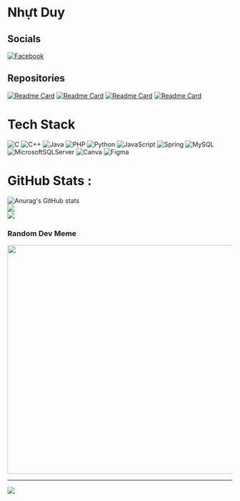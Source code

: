 # Nhựt Duy

## Socials
[![Facebook](https://img.shields.io/badge/Facebook-%231877F2.svg?logo=Facebook&logoColor=white)](https://www.facebook.com/lnd26/) 

## Repositories
[![Readme Card](https://github-readme-stats.vercel.app/api/pin/?username=nhutduy5623&repo=WebsiteTinTuc-JavaServlet-JDBC&theme=codeSTACKr)](https://github.com/nhutduy5623/WebsiteTinTuc-JavaServlet-JDBC)
[![Readme Card](https://github-readme-stats.vercel.app/api/pin/?username=nhutduy5623&repo=WebsiteBanHang-PHP&theme=codeSTACKr)](https://github.com/nhutduy5623/WebsiteBanHang-PHP)
[![Readme Card](https://github-readme-stats.vercel.app/api/pin/?username=nhutduy5623&repo=WebsiteBanNhacCu-JavaServlet-JPA&theme=codeSTACKr)](https://github.com/nhutduy5623/WebsiteBanNhacCu-JavaServlet-JPA)
[![Readme Card](https://github-readme-stats.vercel.app/api/pin/?username=nhutduy5623&repo=AppQuanLyHocSinh-JavaSwing&theme=codeSTACKr)](https://github.com/nhutduy5623/AppQuanLyHocSinh-JavaSwing)

# Tech Stack
![C](https://img.shields.io/badge/c-%2300599C.svg?style=for-the-badge&logo=c&logoColor=white) ![C++](https://img.shields.io/badge/c++-%2300599C.svg?style=for-the-badge&logo=c%2B%2B&logoColor=white) ![Java](https://img.shields.io/badge/java-%23ED8B00.svg?style=for-the-badge&logo=java&logoColor=white) ![PHP](https://img.shields.io/badge/php-%23777BB4.svg?style=for-the-badge&logo=php&logoColor=white) ![Python](https://img.shields.io/badge/python-3670A0?style=for-the-badge&logo=python&logoColor=ffdd54) ![JavaScript](https://img.shields.io/badge/javascript-%23323330.svg?style=for-the-badge&logo=javascript&logoColor=%23F7DF1E) ![Spring](https://img.shields.io/badge/spring-%236DB33F.svg?style=for-the-badge&logo=spring&logoColor=white) ![MySQL](https://img.shields.io/badge/mysql-%2300f.svg?style=for-the-badge&logo=mysql&logoColor=white) ![MicrosoftSQLServer](https://img.shields.io/badge/Microsoft%20SQL%20Sever-CC2927?style=for-the-badge&logo=microsoft%20sql%20server&logoColor=white) ![Canva](https://img.shields.io/badge/Canva-%2300C4CC.svg?style=for-the-badge&logo=Canva&logoColor=white) 	![Figma](https://img.shields.io/badge/figma-%23F24E1E.svg?style=for-the-badge&logo=figma&logoColor=white)
# GitHub Stats :
![Anurag's GitHub stats](https://github-readme-stats.vercel.app/api?username=nhutduy5623&theme=codeSTACKr&show_icons=true)<br/>
![](https://github-readme-streak-stats.herokuapp.com/?user=nhutduy5623&theme=codeSTACKr&hide_border=false)<br/>
![](https://github-readme-stats.vercel.app/api/top-langs/?username=nhutduy5623&theme=codeSTACKr&hide_border=false&include_all_commits=false&count_private=false&layout=compact)

### Random Dev Meme
<img src="[https://random-memer.herokuapp.com/](https://media0.giphy.com/media/GeimqsH0TLDt4tScGw/giphy.gif?cid=6c09b952ysc8wo3yyj0h8t43vrxc2i3qa60tdx858gnjl2xn&ep=v1_internal_gif_by_id&rid=giphy.gif&ct=g)https://media0.giphy.com/media/GeimqsH0TLDt4tScGw/giphy.gif?cid=6c09b952ysc8wo3yyj0h8t43vrxc2i3qa60tdx858gnjl2xn&ep=v1_internal_gif_by_id&rid=giphy.gif&ct=g" width="512px"/>

---
[![](https://visitcount.itsvg.in/api?id=nhutduy5623&icon=0&color=0)](https://visitcount.itsvg.in)
